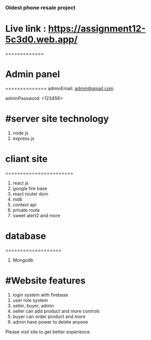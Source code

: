 ### Oldest phone resale project

# Live link : https://assignment12-5c3d0.web.app/
=============
# Admin panel 
==============
adminEmail: <admin@gmail.com>

adminPassword: <123456>

#server site technology
========================
1. node js
2. express js

# cliant site
=======================
1. react js
2. google fire base
3. react router dom
3. mdb 
4. context api
5. private route
6. sweet alert2 and more

# database
===================
1. Mongodb

#Website features
===================
1. login system with firebase
2. user role system
3. seller, buyer, admin
4. seller can add product and more controls
5. buyer can order product and more
6. admin have power to delete anyone

Please visit site to get better experience
